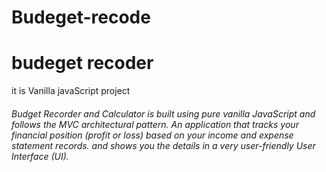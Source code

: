 # Budeget-recode

<h1>budeget recoder</h1>
<p>it is Vanilla javaScript project </p>
<h6>Budget Recorder and Calculator is built using pure vanilla JavaScript and follows the MVC architectural pattern. An application that tracks your financial position (profit or loss)
based on your income and expense statement records. and shows you the details in a very user-friendly User Interface (UI). </h6>

